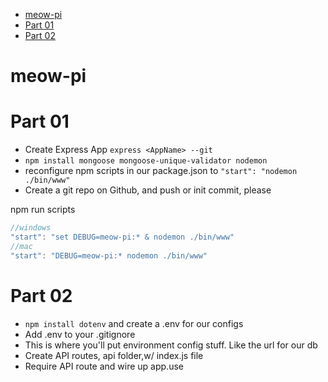 <!-- TOC -->

* [meow-pi](#meow-pi)
* [Part 01](#part-01)
* [Part 02](#part-02)

<!-- /TOC -->

# meow-pi

# Part 01

* Create Express App `express <AppName> --git`
* `npm install mongoose mongoose-unique-validator nodemon`
* reconfigure npm scripts in our package.json to `"start": "nodemon ./bin/www"`
* Create a git repo on Github, and push or init commit, please

npm run scripts

```js
//windows
"start": "set DEBUG=meow-pi:* & nodemon ./bin/www"
//mac
"start": "DEBUG=meow-pi:* nodemon ./bin/www"
```

# Part 02

* `npm install dotenv` and create a .env for our configs
* Add .env to your .gitignore
* This is where you'll put environment config stuff. Like the url for our db
* Create API routes, api folder,w/ index.js file
* Require API route and wire up app.use
